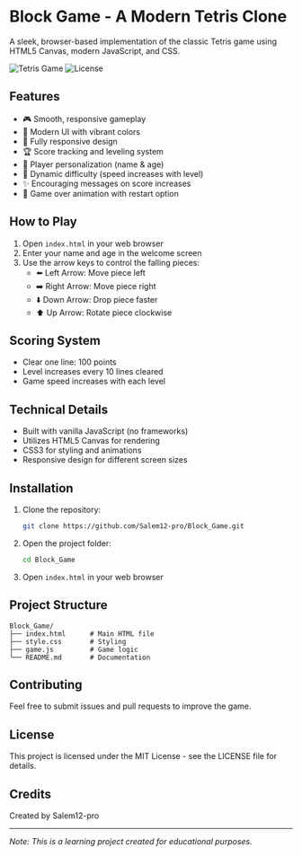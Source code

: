 # Block Game - A Modern Tetris Clone

A sleek, browser-based implementation of the classic Tetris game using HTML5 Canvas, modern JavaScript, and CSS.

![Tetris Game](https://img.shields.io/badge/Game-Tetris-ff0033)
![License](https://img.shields.io/badge/License-MIT-blue)

## Features

- 🎮 Smooth, responsive gameplay
- 🎨 Modern UI with vibrant colors
- 📱 Fully responsive design
- 🏆 Score tracking and leveling system
- 👤 Player personalization (name & age)
- 🎯 Dynamic difficulty (speed increases with level)
- ✨ Encouraging messages on score increases
- 🔄 Game over animation with restart option

## How to Play

1. Open `index.html` in your web browser
2. Enter your name and age in the welcome screen
3. Use the arrow keys to control the falling pieces:
   - ⬅️ Left Arrow: Move piece left
   - ➡️ Right Arrow: Move piece right
   - ⬇️ Down Arrow: Drop piece faster
   - ⬆️ Up Arrow: Rotate piece clockwise

## Scoring System

- Clear one line: 100 points
- Level increases every 10 lines cleared
- Game speed increases with each level

## Technical Details

- Built with vanilla JavaScript (no frameworks)
- Utilizes HTML5 Canvas for rendering
- CSS3 for styling and animations
- Responsive design for different screen sizes

## Installation

1. Clone the repository:
   ```bash
   git clone https://github.com/Salem12-pro/Block_Game.git
   ```
2. Open the project folder:
   ```bash
   cd Block_Game
   ```
3. Open `index.html` in your web browser

## Project Structure

```
Block_Game/
├── index.html      # Main HTML file
├── style.css       # Styling
├── game.js         # Game logic
└── README.md       # Documentation
```

## Contributing

Feel free to submit issues and pull requests to improve the game.

## License

This project is licensed under the MIT License - see the LICENSE file for details.

## Credits

Created by Salem12-pro

---
*Note: This is a learning project created for educational purposes.*
